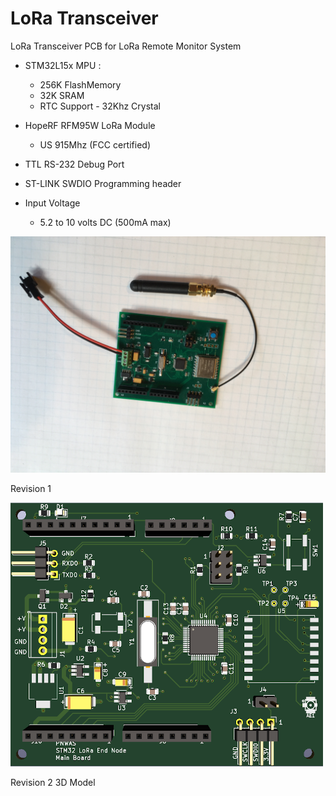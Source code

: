 # LoRa Transceiver

LoRa Transceiver PCB for LoRa Remote Monitor System

- STM32L15x MPU : 
    - 256K FlashMemory
    - 32K SRAM
    - RTC Support - 32Khz Crystal

- HopeRF RFM95W LoRa Module 
    - US 915Mhz (FCC certified)

- TTL RS-232 Debug Port

- ST-LINK SWDIO Programming header

- Input Voltage   
    - 5.2 to 10 volts DC (500mA max)

![LoRaXcvr_R1](/Photos/LoRaXcvr_R1.JPG "Revision 1")

Revision 1 

![LoRaXcvr_R2](/Photos/LoRaXcvr_R2.png "Revision 2")

Revision 2 3D Model 



